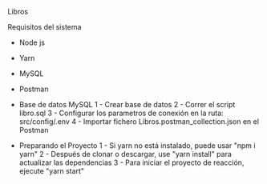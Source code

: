 Libros

Requisitos del sistema

- Node js
- Yarn
- MySQL
- Postman

- Base de datos MySQL
  1 - Crear base de datos
  2 - Correr el script libro.sql
  3 - Configurar los parametros de conexión en la ruta: src/config/.env
  4 - Importar fichero Libros.postman_collection.json en el Postman

- Preparando el Proyecto
  1 - Si yarn no está instalado, puede usar "npm i yarn"
  2 - Después de clonar o descargar, use "yarn install" para actualizar las dependencias
  3 - Para iniciar el proyecto de reacción, ejecute "yarn start"
